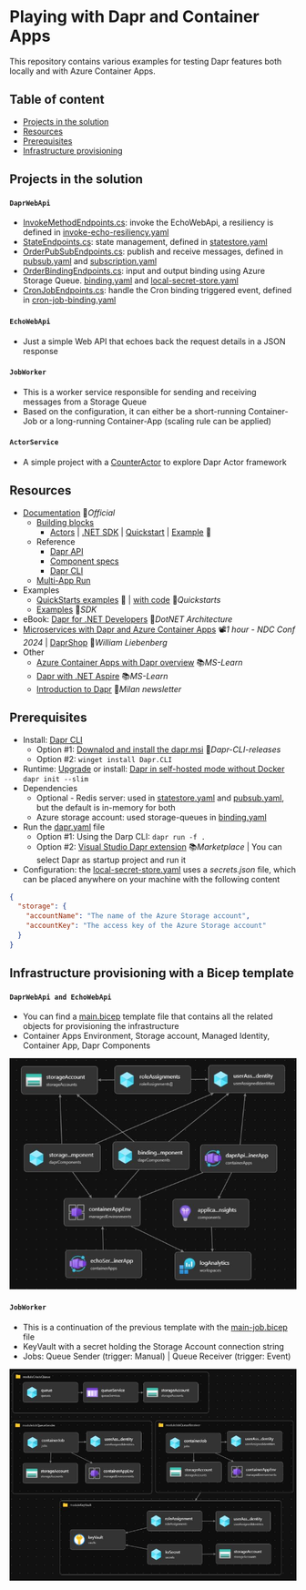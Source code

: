 # Playing with Dapr and Container Apps

This repository contains various examples for testing Dapr features both locally and with Azure Container Apps.

## Table of content

- [Projects in the solution](#projects-in-the-solution)
- [Resources](#resources)
- [Prerequisites](#prerequisites)
- [Infrastructure provisioning](#infrastructure-provisioning-with-a-bicep-template)

## Projects in the solution

#### `DaprWebApi`

- [InvokeMethodEndpoints.cs](DaprWebApi/Endpoints/InvokeMethodEndpoints.cs): invoke the EchoWebApi, a resiliency is defined in [invoke-echo-resiliency.yaml](DaprWebApi/dapr-resources/invoke-echo-resiliency.yaml)
- [StateEndpoints.cs](DaprWebApi/Endpoints/StateEndpoints.cs): state management, defined in [statestore.yaml](common-resources/statestore.yaml)
- [OrderPubSubEndpoints.cs](DaprWebApi/Endpoints/OrderPubSubEndpoints.cs): publish and receive messages, defined in [pubsub.yaml](DaprWebApi/dapr-resources/pubsub.yaml) and [subscription.yaml](DaprWebApi/dapr-resources/subscription.yaml)
- [OrderBindingEndpoints.cs](DaprWebApi/Endpoints/OrderBindingEndpoints.cs): input and output binding using Azure Storage Queue. [binding.yaml](DaprWebApi/dapr-resources/binding.yaml) and [local-secret-store.yaml](DaprWebApi/dapr-resources/local-secret-store.yaml)
- [CronJobEndpoints.cs](DaprWebApi/Endpoints/CronJobEndpoints.cs): handle the Cron binding triggered event, defined in [cron-job-binding.yaml](DaprWebApi/dapr-resources/cron-job-binding.yaml)

#### `EchoWebApi`

- Just a simple Web API that echoes back the request details in a JSON response

#### `JobWorker`

- This is a worker service responsible for sending and receiving messages from a Storage Queue
- Based on the configuration, it can either be a short-running Container-Job or a long-running Container-App (scaling rule can be applied)

#### `ActorService`

- A simple project with a [CounterActor](ActorService/CounterFeature/CounterActor.cs ) to explore Dapr Actor framework

## Resources

- [Documentation](https://docs.dapr.io) 📓*Official*
  - [Building blocks](https://docs.dapr.io/developing-applications/building-blocks)
    - [Actors](https://docs.dapr.io/developing-applications/building-blocks/actors) | [.NET SDK](https://docs.dapr.io/developing-applications/sdks/dotnet/dotnet-actors) | [Quickstart](https://docs.dapr.io/getting-started/quickstarts/actors-quickstart) | [Example](https://github.com/dapr/quickstarts/tree/master/actors) 👤
  - Reference
    - [Dapr API](https://docs.dapr.io/reference/api)
    - [Component specs](https://docs.dapr.io/reference/components-reference)
    - [Dapr CLI](https://docs.dapr.io/reference/cli)
  - [Multi-App Run](https://docs.dapr.io/developing-applications/local-development/multi-app-dapr-run)
- Examples
  - [QuickStarts examples](https://docs.dapr.io/getting-started/quickstarts) 📓 | [with code](https://github.com/dapr/quickstarts) 👤*Quickstarts*
  - [Examples](https://github.com/dapr/dotnet-sdk/tree/master/examples) 👤*SDK*
- eBook: [Dapr for .NET Developers](https://github.com/dotnet-architecture/eBooks/blob/1ed30275281b9060964fcb2a4c363fe7797fe3f3/current/dapr-for-net-developers/Dapr-for-NET-Developers.pdf) 👤*DotNET Architecture*
- [Microservices with Dapr and Azure Container Apps](https://youtu.be/-LeCQvXka9Y) 📽️*1 hour - NDC Conf 2024* | [DaprShop](https://github.com/william-liebenberg/practical-dapr) 👤*William Liebenberg*
- Other
  - [Azure Container Apps with Dapr overview](https://learn.microsoft.com/en-us/azure/container-apps/dapr-overview) 📚*MS-Learn*
  - [Dapr with .NET Aspire](https://learn.microsoft.com/en-us/dotnet/aspire/frameworks/dapr) 📚*MS-Learn*
  - [Introduction to Dapr](https://www.milanjovanovic.tech/blog/introduction-to-dapr-for-dotnet-developers) 📓*Milan newsletter*

## Prerequisites

- Install: [Dapr CLI](https://docs.dapr.io/getting-started/install-dapr-cli)
  - Option #1: [Downalod and install the dapr.msi](https://github.com/dapr/cli/releases/latest) 👤*Dapr-CLI-releases*
  - Option #2: `winget install Dapr.CLI`
- Runtime: [Upgrade](https://docs.dapr.io/operations/hosting/self-hosted/self-hosted-upgrade) or install: [Dapr in self-hosted mode without Docker](https://docs.dapr.io/operations/hosting/self-hosted/self-hosted-no-docker) `dapr init --slim`
- Dependencies
  - Optional - Redis server: used in [statestore.yaml](common-resources/statestore.yaml) and [pubsub.yaml](DaprWebApi/dapr-resources/pubsub.yaml), but the default is in-memory for both
  - Azure storage account: used storage-queues in [binding.yaml](DaprWebApi/dapr-resources/binding.yaml)
- Run the [dapr.yaml](dapr.yaml) file
  - Option #1: Using the Darp CLI: `dapr run -f .`
  - Option #2: [Visual Studio Dapr extension](https://marketplace.visualstudio.com/items?itemName=ms-azuretools.vs-dapr) 📚*Marketplace* | You can select Dapr as startup project and run it
- Configuration: the [local-secret-store.yaml](DaprWebApi/dapr-resources/local-secret-store.yaml) uses a *secrets.json* file, which can be placed anywhere on your machine with the following content

```json
{
  "storage": {
    "accountName": "The name of the Azure Storage account",
    "accountKey": "The access key of the Azure Storage account"
  }
}
```

## Infrastructure provisioning with a Bicep template

#### `DaprWebApi and EchoWebApi`

- You can find a [main.bicep](bicep-script/main.bicep) template file that contains all the related objects for provisioning the infrastructure
- Container Apps Environment, Storage account, Managed Identity, Container App, Dapr Components

![Bicep template](bicep-script/bicep-infrastructure.JPG)

#### `JobWorker`

- This is a continuation of the previous template with the [main-job.bicep](JobWorker/bicep-script/main-job.bicep) file
- KeyVault with a secret holding the Storage Account connection string
- Jobs: Queue Sender (trigger: Manual) | Queue Receiver (trigger: Event)

![Bicep Job template](JobWorker/bicep-script/bicep-infrastructure.JPG)